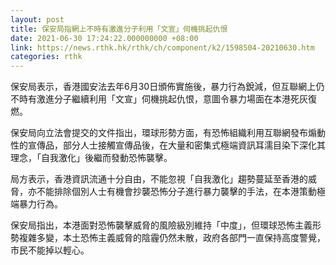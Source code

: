 ```yaml
---
layout: post
title: 保安局指網上不時有激進分子利用「文宣」伺機挑起仇恨
date: 2021-06-30 17:24:22.000000000 +08:00
link: https://news.rthk.hk/rthk/ch/component/k2/1598504-20210630.htm
categories: rthk
---
```


保安局表示，香港國安法去年6月30日頒佈實施後，暴力行為銳減，但互聯網上仍不時有激進分子繼續利用「文宣」伺機挑起仇恨，意圖令暴力場面在本港死灰復燃。

保安局向立法會提交的文件指出，環球形勢方面，有恐怖組織利用互聯網發布煽動性的宣傳品，部分人士接觸宣傳品後，在大量和密集式極端資訊耳濡目染下深化其理念，「自我激化」後繼而發動恐怖襲擊。

局方表示，香港資訊流通十分自由，不能忽視「自我激化」趨勢蔓延至香港的威脅，亦不能排除個別人士有機會抄襲恐怖分子進行暴力襲擊的手法，在本港策動極端暴力行為。

保安局指出，本港面對恐怖襲擊威脅的風險級別維持「中度」，但環球恐怖主義形勢複雜多變，本土恐怖主義威脅的陰霾仍然未散，政府各部門一直保持高度警覺，市民不能掉以輕心。
